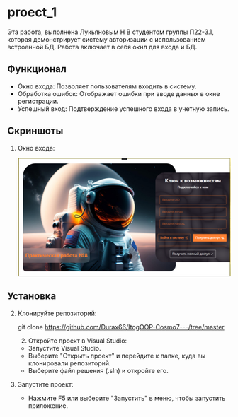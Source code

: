 # proect_1
Эта работа, выполнена Лукьяновым Н В студентом группы П22-3.1, которая демонстрирует систему авторизации с использованием встроенной БД. Работа включает в себя окнл для входа и БД.

## Функционал

- Окно входа: Позволяет пользователям входить в систему.
- Обработка ошибок: Отображает ошибки при вводе данных в окне регистрации.
- Успешный вход: Подтверждение успешного входа в учетную запись.


## Скриншоты

1. Окно входа:
   
   ![](https://github.com/Durax66/ItogOOP-Cosmo7---/blob/master/screenshots/screen%201.png)

## Установка

2. Клонируйте репозиторий:
   
   git clone https://github.com/Durax66/ItogOOP-Cosmo7---/tree/master
    
   2. Откройте проект в Visual Studio:
   - Запустите Visual Studio.
   - Выберите "Открыть проект" и перейдите к папке, куда вы клонировали репозиторий.
   - Выберите файл решения (.sln) и откройте его.    

3. Запустите проект:
   - Нажмите F5 или выберите "Запустить" в меню, чтобы запустить приложение.
